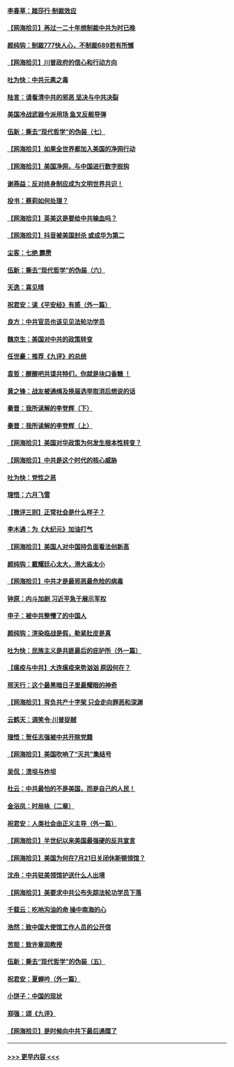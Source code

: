 #### [李春草：踏莎行·制裁效应](../pages/nsc993/n12318290.md?t=08110351) 
#### [【网海拾贝】再过一二十年想制裁中共为时已晚](../pages/nsc993/n12318195.md?t=08110351) 
#### [颜纯钩：制裁777快人心，不制裁689若有所憾](../pages/nsc993/n12316912.md?t=08110351) 
#### [【网海拾贝】川普政府的信心和行动方向](../pages/nsc993/n12316673.md?t=08110351) 
#### [吐为快：中共元素之毒](../pages/nsc993/n12316547.md?t=08110351) 
#### [陆言：请看清中共的邪恶 坚决与中共决裂](../pages/nsc993/n12315784.md?t=08110351) 
#### [美国冷战武器今派用场 鱼叉反舰导弹](../pages/nsc993/n12316258.md?t=08110351) 
#### [伍新：撕去“现代哲学”的伪装（七）](../pages/nsc993/n12315846.md?t=08110351) 
#### [【网海拾贝】如果全世界都加入美国的净网行动](../pages/nsc993/n12315588.md?t=08110351) 
#### [【网海拾贝】美国净网，与中国进行数字脱钩](../pages/nsc993/n12312813.md?t=08110351) 
#### [谢燕益：反对终身制应成为文明世界共识！](../pages/nsc993/n12310465.md?t=08110351) 
#### [投书：蔡莉如何处理？](../pages/nsc993/n12310224.md?t=08110351) 
#### [【网海拾贝】英美这是要给中共输血吗？](../pages/nsc993/n12307646.md?t=08110351) 
#### [【网海拾贝】抖音被美国封杀 或成华为第二](../pages/nsc993/n12305277.md?t=08110351) 
#### [尘客：七绝 霹雳](../pages/nsc993/n12304053.md?t=08110351) 
#### [伍新：撕去“现代哲学”的伪装（六）](../pages/nsc993/n12303243.md?t=08110351) 
#### [天逸：喜见晴](../pages/nsc993/n12303226.md?t=08110351) 
#### [祝君安：读《平安经》有感（外一篇）](../pages/nsc993/n12303170.md?t=08110351) 
#### [良方：中共官员也该见见法轮功学员](../pages/nsc993/n12302985.md?t=08110351) 
#### [魏京生：美国对中共的政策转变](../pages/nsc993/n12302929.md?t=08110351) 
#### [任世豪：推荐《九评》的总统](../pages/nsc993/n12302838.md?t=08110351) 
#### [袁哲：醒醒吧共谍共特们，你就是块口香糖 ！](../pages/nsc993/n12302678.md?t=08110351) 
#### [黄之锋：战友被通缉及换届选举取消后想说的话](../pages/nsc993/n12302681.md?t=08110351) 
#### [秦晋：我所读解的李登辉（下）](../pages/nsc993/n12302171.md?t=08110351) 
#### [秦晋：我所读解的李登辉（上）](../pages/nsc993/n12301979.md?t=08110351) 
#### [【网海拾贝】美国对华政策为何发生根本性转变？](../pages/nsc993/n12302091.md?t=08110351) 
#### [【网海拾贝】中共是这个时代的核心威胁](../pages/nsc993/n12300541.md?t=08110351) 
#### [吐为快：党性之恶](../pages/nsc993/n12300263.md?t=08110351) 
#### [理悟：六月飞雪](../pages/nsc993/n12300243.md?t=08110351) 
#### [【微评三则】正常社会是什么样子？](../pages/nsc993/n12300228.md?t=08110351) 
#### [李木通：为《大纪元》加油打气](../pages/nsc993/n12280363.md?t=08110351) 
#### [【网海拾贝】美国人对中国持负面看法创新高](../pages/nsc993/n12298720.md?t=08110351) 
#### [颜纯钩：戴耀廷心太大，港大庙太小](../pages/nsc993/n12297682.md?t=08110351) 
#### [【网海拾贝】中共才是最邪恶最危险的病毒](../pages/nsc993/n12296470.md?t=08110351) 
#### [钟原：内斗加剧 习近平急于展示军权](../pages/nsc993/n12292544.md?t=08110351) 
#### [申子：被中共整懵了的中国人](../pages/nsc993/n12291389.md?t=08110351) 
#### [颜纯钩：渲染临战是假，勒紧肚皮是真](../pages/nsc993/n12290945.md?t=08110351) 
#### [吐为快：民族主义是共匪最后的庇护所（外一篇）](../pages/nsc993/n12290887.md?t=08110351) 
#### [【瘟疫与中共】大连瘟疫来势汹汹 原因何在？](../pages/nsc993/n12287474.md?t=08110351) 
#### [邢天行：这个最黑暗日子里最耀眼的神奇](../pages/nsc993/n12289882.md?t=08110351) 
#### [【网海拾贝】背负共产十字架 只会走向罪恶和深渊](../pages/nsc993/n12288290.md?t=08110351) 
#### [云鹤天：调笑令·川普捉贼](../pages/nsc993/n12285672.md?t=08110351) 
#### [理悟：贺任志强被中共开除党籍](../pages/nsc993/n12285597.md?t=08110351) 
#### [【网海拾贝】美国吹响了“灭共”集结号](../pages/nsc993/n12284522.md?t=08110351) 
#### [吴侃：溃坝与炸坝](../pages/nsc993/n12283593.md?t=08110351) 
#### [杜云：中共最怕的不是美国，而是自己的人民！](../pages/nsc993/n12282935.md?t=08110351) 
#### [金浴凤：时局咏（二章）](../pages/nsc993/n12282923.md?t=08110351) 
#### [祝君安：人类社会由正义主导（外一篇）](../pages/nsc993/n12282809.md?t=08110351) 
#### [【网海拾贝】半世纪以来美国最强硬的反共宣言](../pages/nsc993/n12282656.md?t=08110351) 
#### [【网海拾贝】美国为何在7月21日关闭休斯顿领馆？](../pages/nsc993/n12279731.md?t=08110351) 
#### [沈舟：中共驻美领馆护送什么人出境](../pages/nsc993/n12278949.md?t=08110351) 
#### [【网海拾贝】美要求中共公布失踪法轮功学员下落](../pages/nsc993/n12277656.md?t=08110351) 
#### [千载云：吃地沟油的命 操中南海的心](../pages/nsc993/n12277533.md?t=08110351) 
#### [浩然：致中国大使馆工作人员的公开信](../pages/nsc993/n12277436.md?t=08110351) 
#### [苦胆：致许章润教授](../pages/nsc993/n12274876.md?t=08110351) 
#### [伍新：撕去“现代哲学”的伪装（五）](../pages/nsc993/n12274833.md?t=08110351) 
#### [祝君安：夏蝉吟（外一篇）](../pages/nsc993/n12274794.md?t=08110351) 
#### [小饼子：中国的现状](../pages/nsc993/n12274774.md?t=08110351) 
#### [郑强：颂《九评》](../pages/nsc993/n12274570.md?t=08110351) 
#### [【网海拾贝】是时候向中共下最后通牒了](../pages/nsc993/n12274156.md?t=08110351) 

----
#### [ >>> 更早内容 <<< ](../indexes/nsc993-earlier.md)
